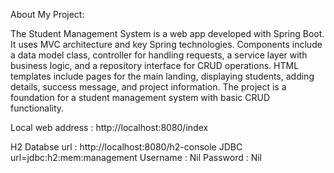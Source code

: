 About My Project:

The Student Management System is a web app developed with Spring Boot. It uses MVC architecture and key Spring technologies. Components include a data model class, controller for handling requests, a service layer with business logic, and a repository interface for CRUD operations. HTML templates include pages for the main landing, displaying students, adding details, success message, and project information. The project is a foundation for a student management system with basic CRUD functionality.

Local web address : http://localhost:8080/index

H2 Databse url : http://localhost:8080/h2-console
JDBC url=jdbc:h2:mem:management
Username : Nil
Password : Nil
